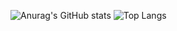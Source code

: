 ![Anurag's GitHub stats](https://github-readme-stats.vercel.app/api?username=Kowaak&show_icons=true&theme=dracula&)
![Top Langs](https://github-readme-stats.vercel.app/api/top-langs/?username=Kowaak&layout=pie&theme=draculahide=LLVM)

<!--
**Kowaak/Kowaak** is a ✨ _special_ ✨ repository because its `README.md` (this file) appears on your GitHub profile.
Here are some ideas to get you started:
- 🔭 I’m currently working on ...
- 🌱 I’m currently learning ...
- 👯 I’m looking to collaborate on ...
- 🤔 I’m looking for help with ...
- 💬 Ask me about ...
- 📫 How to reach me: ...
- 😄 Pronouns: ...
- ⚡ Fun fact: ...
-->
